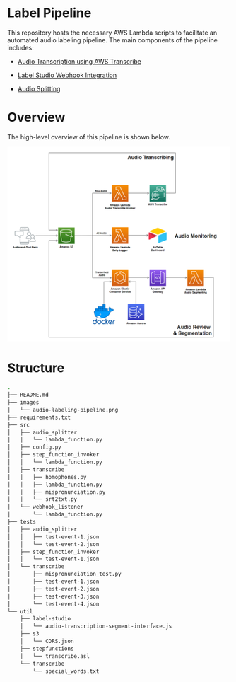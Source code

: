 # Label Pipeline

This repository hosts the necessary AWS Lambda scripts to facilitate an automated audio labeling pipeline. The main components of the pipeline includes:

- [Audio Transcription using AWS Transcribe](https://github.com/bookbot-kids/label-pipeline/tree/main/src/transcribe)

- [Label Studio Webhook Integration](https://github.com/bookbot-kids/label-pipeline/tree/main/src/webhook_listener)

- [Audio Splitting](https://github.com/bookbot-kids/label-pipeline/tree/main/src/audio_splitter)

# Overview

The high-level overview of this pipeline is shown below.

![](./images/audio-labeling-pipeline.png)

# Structure

```bash
.
├── README.md
├── images
│   └── audio-labeling-pipeline.png
├── requirements.txt
├── src
│   ├── audio_splitter
│   │   └── lambda_function.py
│   ├── config.py
│   ├── step_function_invoker
│   │   └── lambda_function.py
│   ├── transcribe
│   │   ├── homophones.py
│   │   ├── lambda_function.py
│   │   ├── mispronunciation.py
│   │   └── srt2txt.py
│   └── webhook_listener
│       └── lambda_function.py
├── tests
│   ├── audio_splitter
│   │   ├── test-event-1.json
│   │   └── test-event-2.json
│   ├── step_function_invoker
│   │   └── test-event-1.json
│   └── transcribe
│       ├── mispronunciation_test.py
│       ├── test-event-1.json
│       ├── test-event-2.json
│       ├── test-event-3.json
│       └── test-event-4.json
└── util
    ├── label-studio
    │   └── audio-transcription-segment-interface.js
    ├── s3
    │   └── CORS.json
    ├── stepfunctions
    │   └── transcribe.asl
    └── transcribe
        └── special_words.txt
```
